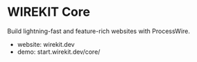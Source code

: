 # WIREKIT Core
Build lightning-fast and feature-rich websites with ProcessWire.

* website: wirekit.dev
* demo: start.wirekit.dev/core/
